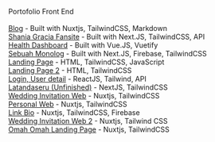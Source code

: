 Portofolio Front End
\
\
[Blog](https://hello.falasyam.com/blog) - Built with Nuxtjs, TailwindCSS, Markdown
\
[Shania Gracia Fansite](https://shaniagracia.vercel.app) - Built with Next.JS, TailwindCSS, API
\
[Health Dashboard](https://maxchat-fe.vercel.app) - Built with Vue.JS, Vuetify
\
[Sebuah Monolog](https://monolog.falasyam.com) - Built with Next.JS, Firebase, TailwindCSS
\
[Landing Page](https://fafifu.vercel.app) - HTML, TailwindCSS, JavaScript
\
[Landing Page 2](https://fafifu.vercel.app/welltenan.html) - HTML, TailwindCSS
\
[Login, User detail](https://github.com/falasyam/V-FE-Test) - ReactJS, Tailwind, API
\
[Latandaseru (Unfinished)](https://latandaserusite.vercel.app/) - NextJS, TailwindCSS
\
[Wedding Invitation Web](https://omahomah.vercel.app/demo/floral-white) - Nuxtjs, TailwindCSS
\
[Personal Web](https://hello.falasyam.com) - Nuxtjs, TailwindCSS
\
[Link Bio](https://hello.falasyam.com/link) - Nuxtjs, TailwindCSS, Firebase
\
[Wedding Invitation Web 2](https://omahomah.vercel.app/demo/aero) - Nuxtjs, Tailwind CSS
\
[Omah Omah Landing Page](https://omahomah.vercel.app) - Nuxtjs, TailwindCSS
